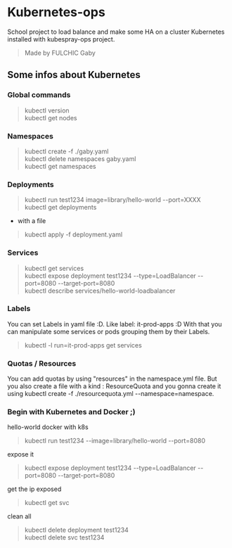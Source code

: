 # Kubernetes-ops
School project to load balance and make some HA on a cluster Kubernetes installed with kubespray-ops project.

>Made by FULCHIC Gaby  

## Some infos about Kubernetes
### Global commands

>kubectl version  
>kubectl get nodes  

### Namespaces

>kubectl create -f ./gaby.yaml  
>kubectl delete namespaces gaby.yaml  
>kubectl get namespaces  

### Deployments

>kubectl run test1234 image=library/hello-world --port=XXXX  
>kubectl get deployments  

- with a file

>kubectl apply -f deployment.yaml  

### Services

>kubectl get services  
>kubectl expose deployment test1234 --type=LoadBalancer --port=8080 --target-port=8080  
>kubectl describe services/hello-world-loadbalancer  

### Labels

You can set Labels in yaml file :D.
Like label: it-prod-apps :D
With that you can manipulate some services or pods grouping them by their
Labels.  
>kubectl -l run=it-prod-apps get services  

### Quotas / Resources 

You can add quotas by using "resources" in the namespace.yml file.
But you also create a file with a kind : ResourceQuota and you gonna
create it using kubectl create -f ./resourcequota.yml --namespace=namespace.

### Begin with Kubernetes and Docker ;)

hello-world docker with k8s
>kubectl run test1234 --image=library/hello-world --port=8080  

expose it
>kubectl expose deployment test1234 --type=LoadBalancer --port=8080 --target-port=8080  

get the ip exposed
>kubectl get svc  

clean all
>kubectl delete deployment test1234  
>kubectl delete svc test1234  

